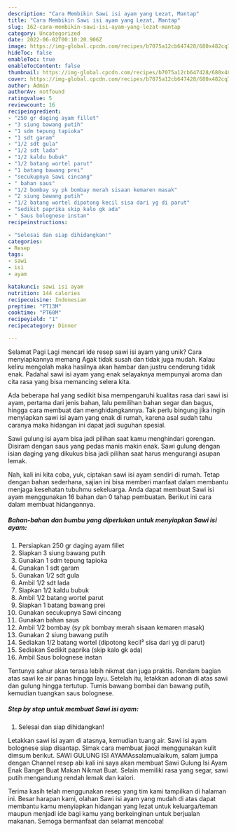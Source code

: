 ```yaml
---
description: "Cara Membikin Sawi isi ayam yang Lezat, Mantap"
title: "Cara Membikin Sawi isi ayam yang Lezat, Mantap"
slug: 162-cara-membikin-sawi-isi-ayam-yang-lezat-mantap
category: Uncategorized
date: 2022-06-02T00:10:20.906Z
image: https://img-global.cpcdn.com/recipes/b7075a12cb647428/680x482cq70/sawi-isi-ayam-foto-resep-utama.jpg
hideToc: false
enableToc: true
enableTocContent: false
thumbnail: https://img-global.cpcdn.com/recipes/b7075a12cb647428/680x482cq70/sawi-isi-ayam-foto-resep-utama.jpg
cover: https://img-global.cpcdn.com/recipes/b7075a12cb647428/680x482cq70/sawi-isi-ayam-foto-resep-utama.jpg
author: Admin
authorAv: notfound
ratingvalue: 5
reviewcount: 16
recipeingredient:
- "250 gr daging ayam fillet"
- "3 siung bawang putih"
- "1 sdm tepung tapioka"
- "1 sdt garam"
- "1/2 sdt gula"
- "1/2 sdt lada"
- "1/2 kaldu bubuk"
- "1/2 batang wortel parut"
- "1 batang bawang prei"
- "secukupnya Sawi cincang"
- " bahan saus"
- "1/2 bombay sy pk bombay merah sisaan kemaren masak"
- "2 siung bawang putih"
- "1/2 batang wortel dipotong kecil sisa dari yg di parut"
- "Sedikit paprika skip kalo gk ada"
- " Saus bolognese instan"
recipeinstructions:

- "Selesai dan siap dihidangkan!"
categories:
- Resep
tags:
- sawi
- isi
- ayam

katakunci: sawi isi ayam 
nutrition: 144 calories
recipecuisine: Indonesian
preptime: "PT13M"
cooktime: "PT60M"
recipeyield: "1"
recipecategory: Dinner

---
```



Selamat Pagi Lagi mencari ide resep sawi isi ayam yang unik? Cara menyiapkannya memang Agak tidak susah dan tidak juga mudah. Kalau keliru mengolah maka hasilnya akan hambar dan justru cenderung tidak enak. Padahal sawi isi ayam yang enak selayaknya mempunyai aroma dan cita rasa yang bisa memancing selera kita.


Ada beberapa hal yang sedikit bisa mempengaruhi kualitas rasa dari sawi isi ayam, pertama dari jenis bahan, lalu pemilihan bahan segar dan bagus, hingga cara membuat dan menghidangkannya. Tak perlu bingung jika ingin menyiapkan sawi isi ayam yang enak di rumah, karena asal sudah tahu caranya maka hidangan ini dapat jadi suguhan spesial.

Sawi gulung isi ayam bisa jadi pilihan saat kamu menghindari gorengan. Disiram dengan saus yang pedas manis makin enak. Sawi gulung dengan isian daging yang dikukus bisa jadi pilihan saat harus mengurangi asupan lemak.


Nah, kali ini kita coba, yuk, ciptakan sawi isi ayam sendiri di rumah. Tetap dengan bahan sederhana, sajian ini bisa memberi manfaat dalam membantu menjaga kesehatan tubuhmu sekeluarga. Anda dapat membuat Sawi isi ayam menggunakan 16 bahan dan 0 tahap pembuatan. Berikut ini cara dalam membuat hidangannya.

<!--inarticleads1-->

##### Bahan-bahan dan bumbu yang diperlukan untuk menyiapkan Sawi isi ayam:

1. Persiapkan 250 gr daging ayam fillet
1. Siapkan 3 siung bawang putih
1. Gunakan 1 sdm tepung tapioka
1. Gunakan 1 sdt garam
1. Gunakan 1/2 sdt gula
1. Ambil 1/2 sdt lada
1. Siapkan 1/2 kaldu bubuk
1. Ambil 1/2 batang wortel parut
1. Siapkan 1 batang bawang prei
1. Gunakan secukupnya Sawi cincang
1. Gunakan  bahan saus
1. Ambil 1/2 bombay (sy pk bombay merah sisaan kemaren masak)
1. Gunakan 2 siung bawang putih
1. Sediakan 1/2 batang wortel (dipotong kecil² sisa dari yg di parut)
1. Sediakan Sedikit paprika (skip kalo gk ada)
1. Ambil  Saus bolognese instan


Tentunya sahur akan terasa lebih nikmat dan juga praktis. Rendam bagian atas sawi ke air panas hingga layu. Setelah itu, letakkan adonan di atas sawi dan gulung hingga tertutup. Tumis bawang bombai dan bawang putih, kemudian tuangkan saus bolognese. 

<!--inarticleads2-->

##### Step by step untuk membuat Sawi isi ayam:


1. Selesai dan siap dihidangkan!

Letakkan sawi isi ayam di atasnya, kemudian tuang air. Sawi isi ayam bolognese siap disantap. Simak cara membuat jiaozi menggunakan kulit dimsum berikut. SAWI GULUNG ISI AYAMAssalamualaikum, salam jumpa dengan Channel resep abi kali ini saya akan membuat Sawi Gulung Isi Ayam Enak Banget Buat Makan Nikmat Buat. Selain memiliki rasa yang segar, sawi putih mengandung rendah lemak dan kalori. 

Terima kasih telah menggunakan resep yang tim kami tampilkan di halaman ini. Besar harapan kami, olahan Sawi isi ayam yang mudah di atas dapat membantu kamu menyiapkan hidangan yang lezat untuk keluarga/teman maupun menjadi ide bagi kamu yang berkeinginan untuk berjualan makanan. Semoga bermanfaat dan selamat mencoba!
